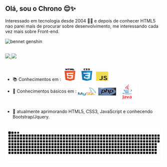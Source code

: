 ## Olá, sou o Chrono 😌✨
Interessado em tecnologia desde 2004 🧑‍💻 e depois de conhecer HTML5 nao parei mais de procurar sobre desenvolvimento, me interessando cada vez mais sobre Front-end. 



<img align="center" alt="bennet genshin" src="/img/bennett.gif" width="150" height="150">

##

<div>
    <a href="https://github.com/ronaldo-rocha">
    <img height="180em" src="https://github-readme-stats.vercel.app/api?username=ronaldo-rocha&show_icons=true&theme=midnight-purple&include_all_commits=true&count_private=true"/>
    <img height="180em" src="https://github-readme-stats.vercel.app/api/top-langs/?username=ronaldo-rocha&layout=compact&langs_count=16&theme=midnight-purple"/>
      </a>
</div>

##


- 📚 Conhecimentos em :
  <img  alt="chr-HTML5" height="40" width="50" src="https://raw.githubusercontent.com/devicons/devicon/master/icons/html5/html5-original-wordmark.svg"> 
  <img  alt="chr-HTML5" height="40" width="50" src="https://raw.githubusercontent.com/devicons/devicon/master/icons/css3/css3-original-wordmark.svg"/> 
  <img  alt="chr-HTML5" height="30" width="40" src="https://raw.githubusercontent.com/devicons/devicon/master/icons/javascript/javascript-original.svg"/> <br>
- 📖 Conhecimentos básicos em :
  <img align="center" alt="chr-HTML5" height="50" width="60" src="https://raw.githubusercontent.com/devicons/devicon/master/icons/mysql/mysql-original-wordmark.svg">
  <img align="center" alt="chr-HTML5" height="50" width="60" src="https://raw.githubusercontent.com/devicons/devicon/master/icons/php/php-original.svg"> 
  <img align="center" alt="chr-HTML5" height="50" width="60" src="https://raw.githubusercontent.com/devicons/devicon/master/icons/java/java-original-wordmark.svg">
  
    



##

- 🌱 atualmente aprimorando HTML5, CSS3, JavaScript e conhecendo Bootstrap/Jquery.

##

![Snake animation](https://github.com/ronaldo-rocha/ronaldo-rocha/blob/output/github-contribution-grid-snake.svg)
